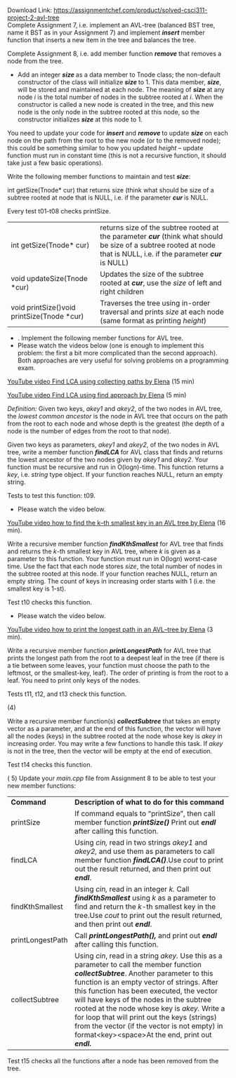 Download Link: https://assignmentchef.com/product/solved-csci311-project-2-avl-tree
<br>
Complete Assignment 7, i.e. implement an AVL-tree (balanced BST tree, name it BST as in your Assignment 7) and implement <strong><em>insert </em></strong>member function that inserts a new item in the tree and balances the tree.

Complete Assignment 8, i.e. add member function <strong><em>remove </em></strong>that removes a node from the tree.




<ul>

 <li>Add an integer <strong><em>size </em></strong>as a data member to Tnode class; the non-default constructor of the class will initialize <strong><em>size </em></strong>to 1. This data member, <strong><em>size</em></strong>, will be stored and maintained at each node. The meaning of <strong><em>size </em></strong>at any node <em>i </em>is the total number of nodes in the subtree rooted at <em>i</em>. When the constructor is called a new node is created in the tree, and this new node is the only node in the subtree rooted at this node, so the constructor initializes <strong><em>size </em></strong>at this node to 1.</li>

</ul>

You need to update your code for <strong><em>insert </em></strong>and <strong><em>remove </em></strong>to update <strong><em>size </em></strong>on each node on the path from the root to the new node (or to the removed node); this could be something similar to how you updated <em>height</em> – update function must run in constant time (this is not a recursive function, it should take just a few basic operations).

Write the following member functions to maintain and test <strong><em>size</em></strong>:

int getSize(Tnode* cur) that returns size (think what should be size of a subtree rooted at node that is NULL, i.e. if the parameter <strong><em>cur </em></strong>is NULL.

Every test t01-t08 checks printSize.

<table width="0">

 <tbody>

  <tr>

   <td width="216">int getSize(Tnode* cur)</td>

   <td width="408">returns size of the subtree rooted at the parameter <strong><em>cur</em></strong> (think what should be size of a subtree rooted at node that is NULL, i.e. if the parameter <strong><em>cur </em></strong>is NULL)</td>

  </tr>

  <tr>

   <td width="216">void updateSize(Tnode *cur)</td>

   <td width="408">Updates the size of the subtree rooted at <strong><em>cur</em></strong>, use the <em>size </em>of left and right children</td>

  </tr>

  <tr>

   <td width="216">void printSize()void printSize(Tnode *cur)</td>

   <td width="408">Traverses the tree using in-order traversal and prints <em>size </em>at each node (same format as printing <em>height</em>) </td>

  </tr>

 </tbody>

</table>




<ul>

 <li>. Implement the following member functions for AVL tree.</li>

 <li>Please watch the videos below (one is enough to implement this problem: the first a bit more complicated than the second approach). Both approaches are very useful for solving problems on a programming exam.</li>

</ul>

<u><a href="https://youtu.be/oIPxpuZ_4b0">YouTube video Find LCA using collecting paths by Elena</a></u> (15 min)

<u><a href="https://youtu.be/p-RYLDy_zZw">YouTube video Find LCA using find approach by Elena</a></u> (5 min)

<em>Definition:</em> Given two keys, <em>akey1 </em>and <em>akey2</em>, of the two nodes in AVL tree, the <em>lowest common ancestor </em>is the node in AVL tree that occurs on the path from the root to each node and whose depth is the greatest (the depth of a node is the number of edges from the root to that node).

Given two keys as parameters, <em>akey1 </em>and <em>akey2</em>, of the two nodes in AVL tree, write a member function <strong><em>findLCA </em></strong>for AVL class that finds and returns the lowest ancestor of the two nodes given by <em>akey1 </em>and <em>akey2</em>. Your function must be recursive and run in O(log<em>n</em>)-time. This function returns a <em>key</em>, i.e. <em>string </em>type object. If your function reaches NULL, return an empty string.

Tests to test this function: t09.




<ul>

 <li>Please watch the video below.</li>

</ul>

<u><a href="https://youtu.be/VYyOm8MfU8Y">YouTube video how to find the k</a><a href="https://youtu.be/VYyOm8MfU8Y">–</a><a href="https://youtu.be/VYyOm8MfU8Y">th smallest key in an AVL tree by Elena</a></u> (16 min).

Write a recursive member function <strong><em>findKthSmallest</em></strong> for AVL tree that finds and returns the <em>k</em>-th smallest key in AVL tree, where <em>k </em>is given as a parameter to this function. Your function must run in O(log<em>n</em>) worst-case time. Use the fact that each node stores <em>size</em>, the total number of nodes in the subtree rooted at this node. If your function reaches NULL, return an empty string. The count of keys in increasing order starts with 1 (i.e. the smallest key is 1-st).

Test t10 checks this function.

<ul>

 <li>Please watch the video below.</li>

</ul>

<u><a href="https://youtu.be/jgMUIjOTeHw">YouTube video how to print the longest path in an AVL</a><a href="https://youtu.be/jgMUIjOTeHw">–</a><a href="https://youtu.be/jgMUIjOTeHw">tree by Elena</a></u> (3 min).

Write a recursive member function <strong><em>printLongestPath</em></strong> for AVL tree that prints the longest path from the root to a deepest leaf in the tree (if there is a tie between some leaves, your function must choose the path to the leftmost, or the smallest-key, leaf). The order of printing is from the root to a leaf. You need to print only keys of the nodes.

Tests t11, t12, and t13 check this function.

(4)

Write a recursive member function(s) <strong><em>collectSubtree</em></strong> that takes an empty vector as a parameter, and at the end of this function, the vector will have all the nodes (keys) in the subtree rooted at the node whose key is <em>akey </em>in increasing order. You may write a few functions to handle this task. If <em>akey </em>is not in the tree, then the vector will be empty at the end of execution.

Test t14 checks this function.

( 5) Update your <em>main.cpp </em>file from Assignment 8 to be able to test your new member functions:

<table width="0">

 <tbody>

  <tr>

   <td width="117"><strong>Command </strong></td>

   <td width="507"><strong>Description of what to do for this command </strong></td>

  </tr>

  <tr>

   <td width="117">printSize</td>

   <td width="507">If command equals to “printSize”, then call member function <strong><em>printSize() </em></strong>Print out <strong><em>endl </em></strong>after calling this function.</td>

  </tr>

  <tr>

   <td width="117">findLCA</td>

   <td width="507">Using <em>cin,</em> read in two strings <em>akey1 </em>and <em>akey2, </em>and use them as parameters to call member function <strong><em>findLCA()</em></strong>.Use <em>cout </em>to print out the result returned, and then print out <strong><em>endl</em></strong>.</td>

  </tr>

  <tr>

   <td width="117">findKthSmallest</td>

   <td width="507">Using <em>cin,</em> read in an integer <em>k. </em>Call <strong><em>findKthSmallest</em> </strong>using <em>k </em>as a parameter to find and return the <em>k</em>-th smallest key in the tree.Use <em>cout </em>to print out the result returned, and then print out <strong><em>endl</em></strong>.</td>

  </tr>

  <tr>

   <td width="117">printLongestPath</td>

   <td width="507">Call <strong><em>printLongestPath(), </em></strong>and print out <strong><em>endl </em></strong>after calling this function.</td>

  </tr>

  <tr>

   <td width="117">collectSubtree</td>

   <td width="507">Using <em>cin</em>, read in a string <em>akey. </em>Use this as a parameter to call the member function <strong><em>collectSubtree</em></strong>. Another parameter to this function is an empty vector of strings. After this function has been executed, the vector will have keys of the nodes in the subtree rooted at the node whose key is <em>akey.</em> Write a for loop that will print out the keys (strings) from the vector (if the vector is not empty) in format&lt;key&gt;&lt;space&gt;At the end, print out <strong><em>endl.</em></strong></td>

  </tr>

 </tbody>

</table>

Test t15 checks all the functions after a node has been removed from the tree.